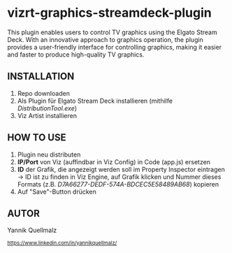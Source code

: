 # vizrt-graphics-streamdeck-plugin
This plugin enables users to control TV graphics using the Elgato Stream Deck. With an innovative approach to graphics operation, the plugin provides a user-friendly interface for controlling graphics, making it easier and faster to produce high-quality TV graphics.

## INSTALLATION
1. Repo downloaden
2. Als Plugin für Elgato Stream Deck installieren (mithilfe *DistributionTool.exe*)
3. Viz Artist installieren

## HOW TO USE
1. Plugin neu distributen 
2. **IP/Port** von Viz (auffindbar in Viz Config) in Code (app.js) ersetzen
3. **ID** der Grafik, die angezeigt werden soll im Property Inspector eintragen -> ID ist zu finden in Viz Engine, auf Grafik klicken und Nummer dieses Formats (z.B. *D7A66277-DEDF-574A-BDCEC5E58489AB68*) kopieren
4. Auf "Save"-Button drücken

## AUTOR
Yannik Quellmalz

<sub> https://www.linkedin.com/in/yannikquellmalz/</sub>
